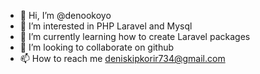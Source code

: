 - 👋 Hi, I’m @denookoyo
- 👀 I’m interested in PHP Laravel and Mysql
- 🌱 I’m currently learning how to create Laravel packages
- 💞️ I’m looking to collaborate on github
- 📫 How to reach me deniskipkorir734@gmail.com

<!---
denookoyo/denookoyo is a ✨ special ✨ repository because its `README.md` (this file) appears on your GitHub profile.
You can click the Preview link to take a look at your changes.
--->
